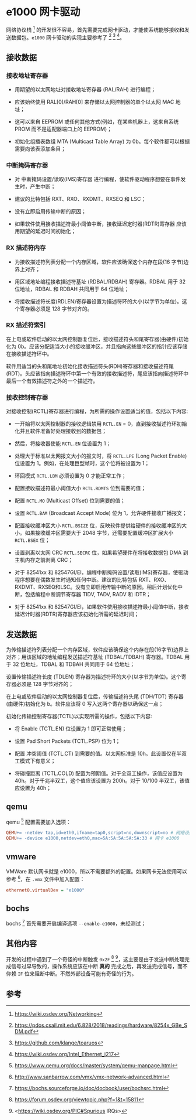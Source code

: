 # e1000 网卡驱动

网络协议栈 [^stack] 的开发很不容易，首先需要完成网卡驱动，才能使系统能够接收和发送数据包。`e1000` 网卡驱动的实现主要参考了 [^datasheets] [^toaruos] [^i217]。

## 接收数据

### 接收地址寄存器

- 用期望的以太网地址对接收地址寄存器 (RAL/RAH) 进行编程；

- 应该始终使用 RAL[0]/RAH[0] 来存储以太网控制器的单个以太网 MAC 地址；

- 这可以来自 EEPROM 或任何其他方式(例如，在某些机器上，这来自系统 PROM 而不是适配器端口上的 EEPROM)；

- 初始化组播表数组 MTA (Multicast Table Array) 为 0b。每个软件都可以根据需要向该表添加条目；

### 中断掩码寄存器

- 对 中断掩码设置/读取(IMS)寄存器 进行编程，使软件驱动程序想要在事件发生时，产生中断；

- 建议的比特包括 RXT、RXO、RXDMT、RXSEQ 和 LSC；

- 没有立即启用传输中断的原因；

- 如果软件使用接收描述符最小阈值中断，接收延迟定时器(RDTR)寄存器 应该用期望的延迟时间初始化；

### RX 描述符内存

- 为接收描述符列表分配一个内存区域，软件应该确保这个内存在段(16 字节)边界上对齐；

- 用区域地址编程接收描述符基址 (RDBAL/RDBAH) 寄存器。RDBAL 用于 32 位地址，RDBAL 和 RDBAH 共同用于 64 位地址；

- 将接收描述符长度(RDLEN)寄存器设置为描述符环的大小(以字节为单位)。这个寄存器必须是 128 字节对齐的。

### RX 描述符索引

在上电或软件启动的以太网控制器复位后，接收描述符头和尾寄存器(由硬件)初始化为 0b。应该分配适当大小的接收缓冲区，并且指向这些缓冲区的指针应该存储在接收描述符环中。

软件用适当的头和尾地址初始化接收描述符头(RDH)寄存器和接收描述符尾(RDT)。头应该指向描述符环中第一个有效的接收描述符，尾应该指向描述符环中最后一个有效描述符之外的一个描述符。

### 接收控制寄存器

对接收控制(RCTL)寄存器进行编程，为所需的操作设置适当的值，包括以下内容:

- 一开始将以太网控制器的接收逻辑禁用 `RCTL.EN` = 0，直到接收描述符环初始化并且软件准备好处理接收到的数据包；

- 然后，将接收器使能 `RCTL.EN` 位设置为 1；

- 处理大于标准以太网报文大小的报文时，将 `RCTL.LPE` (Long Packet Enable) 位设置为 1。例如，在处理巨型帧时，这个位将被设置为 1；

- 环回模式 `RCTL.LBM` 必须设置为 0 才能正常工作；

- 配置接收描述符最小阈值大小 `RCTL.RDMTS` 位到需要的值；

- 配置 `RCTL.MO` (Multicast Offset) 位到需要的值；

- 设置 `RCTL.BAM` (Broadcast Accept Mode) 位为 1，允许硬件接收广播报文；

- 配置接收缓冲区大小 `RCTL.BSIZE` 位，反映软件提供给硬件的接收缓冲区的大小。如果接收缓冲区需要大于 2048 字节，还需要配置缓冲区扩展大小 `RCTL.BSEX` 位；

- 设置剥离以太网 CRC `RCTL.SECRC` 位，如果希望硬件在将接收数据包 DMA 到主机内存之前剥离 CRC；

- 对于 82541xx 和 82547GI/EI，编程中断掩码设置/读取(IMS)寄存器，使驱动程序想要在偶数发生时通知任何中断。建议的比特包括 RXT、RXO、RXDMT、RXSEQ和LSC。没有立即启用传输中断的原因。稍后计划优化中断，包括编程中断调节寄存器 TIDV, TADV, RADV 和 IDTR；

- 对于 82541xx 和 82547GI/EI，如果软件使用接收描述符最小阈值中断，接收延迟计时器(RDTR)寄存器应该初始化所需的延迟时间；

## 发送数据

为传输描述符列表分配一个内存区域，软件应该确保这个内存在段(16字节)边界上对齐；用该区域的地址编程发送描述符基址 (TDBAL/TDBAH) 寄存器。TDBAL 用于 32 位地址，TDBAL 和 TDBAH 共同用于 64 位地址；

设置传输描述符长度 (TDLEN) 寄存器为描述符环的大小(以字节为单位)。这个寄存器必须是 128 字节对齐的；

在上电或软件启动的以太网控制器复位后，传输描述符头尾 (TDH/TDT) 寄存器(由硬件)初始化为 b。软件应该将 0 写入这两个寄存器以确保这一点；

初始化传输控制寄存器(TCTL)以实现所需的操作，包括以下内容:

- 将 Enable (TCTL.EN) 位设置为 1 即可正常使用；

- 设置 Pad Short Packets (TCTL.PSP) 位为 1；

- 配置 冲突阈值 (TCTL.CT) 到需要的值。以太网标准是 10h。此设置仅在半双工模式下有意义；

- 将碰撞距离 (TCTL.COLD) 配置为预期值。对于全双工操作，该值应设置为 40h。对于千兆半双工，这个值应该设置为 200h。对于 10/100 半双工，该值应设置为 40h；

## qemu

qemu [^qemu] 配置需要加入选项：

```makefile
QEMU+= -netdev tap,id=eth0,ifname=tap0,script=no,downscript=no # 网络设备
QEMU+= -device e1000,netdev=eth0,mac=5A:5A:5A:5A:5A:33 # 网卡 e1000
```

## vmware

VMWare 默认网卡就是 e1000，所以不需要额外的配置。如果网卡无法使用可以参考 [^vmware]，在 `.vmx` 文件中加入配置：

```ini
ethernet0.virtualDev = "e1000"
```

## bochs

bochs [^bochs] 首先需要开启编译选项 `--enable-e1000`，未经测试；

## 其他内容

开发的过程中遇到了一个奇怪的中断触发 `0x2F` [^bug0] [^intr]，这主要是由于发送中断处理完成信号过早导致的，操作系统应该在中断 **真的** 完成之后，再发送完成信号，而不仰赖 `IF` 位来阻断中断。不然外部设备可能有奇怪的行为。

## 参考

[^stack]: <https://wiki.osdev.org/Networking>
[^datasheets]: <https://pdos.csail.mit.edu/6.828/2018/readings/hardware/8254x_GBe_SDM.pdf>
[^i217]: <https://wiki.osdev.org/Intel_Ethernet_i217>
[^toaruos]: <https://github.com/klange/toaruos>
[^qemu]: <https://www.qemu.org/docs/master/system/qemu-manpage.html>
[^vmware]: <http://www.sanbarrow.com/vmx/vmx-network-advanced.html>
[^bochs]: <https://bochs.sourceforge.io/doc/docbook/user/bochsrc.html>
[^bug0]: <https://forum.osdev.org/viewtopic.php?f=1&t=15811>
[^intr]: <https://wiki.osdev.org/PIC#Spurious IRQs>
